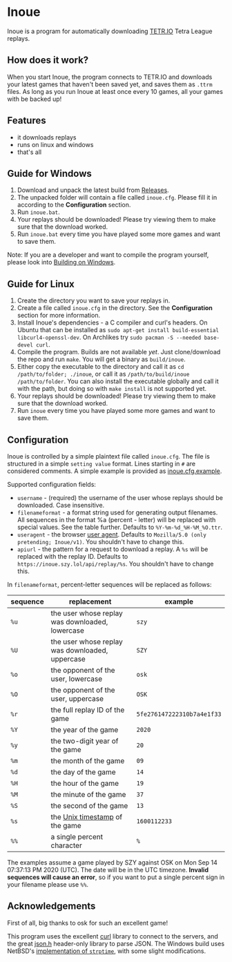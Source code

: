 # Inoue

Inoue is a program for automatically downloading [TETR.IO](https://tetr.io) Tetra League replays.

## How does it work?

When you start Inoue, the program connects to TETR.IO and downloads your latest games that haven't been saved yet, and saves them as `.ttrm` files.
As long as you run Inoue at least once every 10 games, all your games with be backed up!

## Features

- it downloads replays
- runs on linux and windows
- that's all

## Guide for Windows

1. Download and unpack the latest build from [Releases](https://github.com/szymonszl/inoue/releases).
2. The unpacked folder will contain a file called `inoue.cfg`. Please fill it in according to the **Configuration** section.
3. Run `inoue.bat`.
4. Your replays should be downloaded! Please try viewing them to make sure that the download worked.
5. Run `inoue.bat` every time you have played some more games and want to save them.

Note: If you are a developer and want to compile the program yourself, please look into [Building on Windows](building_on_windows.md).

## Guide for Linux

1. Create the directory you want to save your replays in.
2. Create a file called `inoue.cfg` in the directory. See the **Configuration** section for more information.
3. Install Inoue's dependencies - a C compiler and curl's headers. On Ubuntu that can be installed as `sudo apt-get install build-essential libcurl4-openssl-dev`. On Archlikes try `sudo pacman -S --needed base-devel curl`.
4. Compile the program. Builds are not available *yet*. Just clone/download the repo and run `make`. You will get a binary as `build/inoue`.
5. Either copy the executable to the directory and call it as `cd /path/to/folder; ./inoue`, or call it as `/path/to/build/inoue /path/to/folder`. You can also install the executable globally and call it with the path, but doing so with `make install` is not supported yet.
6. Your replays should be downloaded! Please try viewing them to make sure that the download worked.
7. Run `inoue` every time you have played some more games and want to save them.

## Configuration

Inoue is controlled by a simple plaintext file called `inoue.cfg`. The file is structured in a simple `setting value` format.
Lines starting in `#` are considered comments. A simple example is provided as [inoue.cfg.example](inoue.cfg.example).

Supported configuration fields:
- `username` - (required) the username of the user whose replays should be downloaded. Case insensitive.
- `filenameformat` - a format string used for generating output filenames. All sequences in the format %a (percent - letter) will be replaced with special values. See the table further. Defaults to `%Y-%m-%d_%H-%M_%O.ttr`.
- `useragent` - the browser [user agent](https://en.wikipedia.org/wiki/User_agent). Defaults to `Mozilla/5.0 (only pretending; Inoue/v1)`. You shouldn't have to change this.
- `apiurl` - the pattern for a request to download a replay. A `%s` will be replaced with the replay ID. Defaults to `https://inoue.szy.lol/api/replay/%s`. You shouldn't have to change this.

In `filenameformat`, percent-letter sequences will be replaced as follows:

| sequence | replacement                                                               | example                    |
|----------|---------------------------------------------------------------------------|----------------------------|
| `%u`     | the user whose replay was downloaded, lowercase                           | `szy`                      |
| `%U`     | the user whose replay was downloaded, uppercase                           | `SZY`                      |
| `%o`     | the opponent of the user, lowercase                                       | `osk`                      |
| `%O`     | the opponent of the user, uppercase                                       | `OSK`                      |
| `%r`     | the full replay ID of the game                                            | `5fe276147222310b7a4e1f33` |
| `%Y`     | the year of the game                                                      | `2020`                     |
| `%y`     | the two-digit year of the game                                            | `20`                       |
| `%m`     | the month of the game                                                     | `09`                       |
| `%d`     | the day of the game                                                       | `14`                       |
| `%H`     | the hour of the game                                                      | `19`                       |
| `%M`     | the minute of the game                                                    | `37`                       |
| `%S`     | the second of the game                                                    | `13`                       |
| `%s`     | the [Unix timestamp](https://en.wikipedia.org/wiki/Unix_time) of the game | `1600112233`               |
| `%%`     | a single percent character                                                | `%`                        |

The examples assume a game played by SZY against OSK on Mon Sep 14 07:37:13 PM 2020 (UTC). The date will be in the UTC timezone.
**Invalid sequences will cause an error**, so if you want to put a single percent sign in your filename please use `%%`.

## Acknowledgements

First of all, big thanks to osk for such an excellent game!

This program uses the excellent [curl](https://curl.se/) library to connect to the servers, and the great [json.h](https://github.com/sheredom/json.h) header-only library to parse JSON.
The Windows build uses NetBSD's [implementation of `strptime`](http://cvsweb.netbsd.org/bsdweb.cgi/src/lib/libc/time/strptime.c?rev=1.63&content-type=text/x-cvsweb-markup), with some slight modifications.

